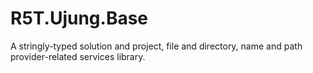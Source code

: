 # R5T.Ujung.Base
A stringly-typed solution and project, file and directory, name and path provider-related services library.
